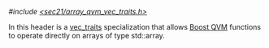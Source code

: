 *#include [&lt;sec21/array_qvm_vec_traits.h&gt;](https://github.com/MichaelMiller-/sec21/blob/master/include/sec21/array_qvm_vec_traits.h)*

In this header is a [vec_traits](https://www.boost.org/doc/libs/1_84_0/libs/qvm/doc/html/index.html#vec_traits) specialization that allows [Boost QVM](https://www.boost.org/doc/libs/1_84_0/libs/qvm/doc/html/index.html) functions to operate directly on arrays of type std::array.


